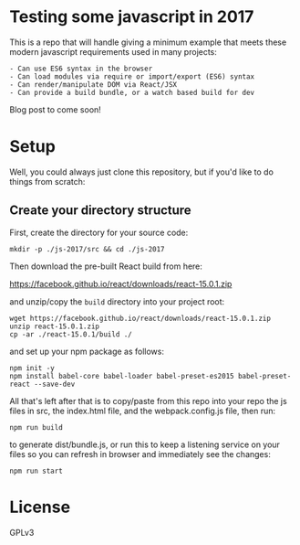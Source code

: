# Testing some javascript in 2017

This is a repo that will handle giving a minimum example that meets
these modern javascript requirements used in many projects:

    - Can use ES6 syntax in the browser
    - Can load modules via require or import/export (ES6) syntax
    - Can render/manipulate DOM via React/JSX
    - Can provide a build bundle, or a watch based build for dev

Blog post to come soon!

# Setup

Well, you could always just clone this repository, but if you'd like
to do things from scratch:

## Create your directory structure

First, create the directory for your source code:

```
mkdir -p ./js-2017/src && cd ./js-2017
```

Then download the pre-built React build from here:

https://facebook.github.io/react/downloads/react-15.0.1.zip

and unzip/copy the `build` directory into your project root:

```
wget https://facebook.github.io/react/downloads/react-15.0.1.zip
unzip react-15.0.1.zip
cp -ar ./react-15.0.1/build ./
```

and set up your npm package as follows:

```
npm init -y
npm install babel-core babel-loader babel-preset-es2015 babel-preset-react --save-dev
```

All that's left after that is to copy/paste from this repo into your
repo the js files in src, the index.html file, and the
webpack.config.js file, then run:

```
npm run build
```

to generate dist/bundle.js, or run this to keep a listening service on
your files so you can refresh in browser and immediately see the
changes:

```
npm run start
```

# License

GPLv3
